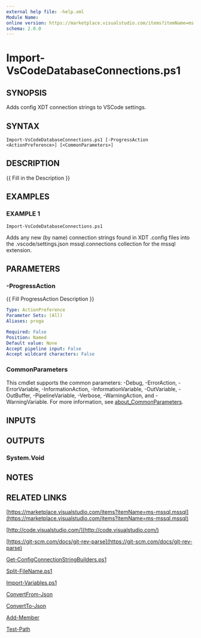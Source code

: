 ```yaml
---
external help file: -help.xml
Module Name:
online version: https://marketplace.visualstudio.com/items?itemName=ms-mssql.mssql
schema: 2.0.0
---
```


# Import-VsCodeDatabaseConnections.ps1

## SYNOPSIS
Adds config XDT connection strings to VSCode settings.

## SYNTAX

```
Import-VsCodeDatabaseConnections.ps1 [-ProgressAction <ActionPreference>] [<CommonParameters>]
```

## DESCRIPTION
{{ Fill in the Description }}

## EXAMPLES

### EXAMPLE 1
```
Import-VsCodeDatabaseConnections.ps1
```

Adds any new (by name) connection strings found in XDT .config files into
the .vscode/settings.json mssql.connections collection for the mssql extension.

## PARAMETERS

### -ProgressAction
{{ Fill ProgressAction Description }}

```yaml
Type: ActionPreference
Parameter Sets: (All)
Aliases: proga

Required: False
Position: Named
Default value: None
Accept pipeline input: False
Accept wildcard characters: False
```

### CommonParameters
This cmdlet supports the common parameters: -Debug, -ErrorAction, -ErrorVariable, -InformationAction, -InformationVariable, -OutVariable, -OutBuffer, -PipelineVariable, -Verbose, -WarningAction, and -WarningVariable. For more information, see [about_CommonParameters](http://go.microsoft.com/fwlink/?LinkID=113216).

## INPUTS

## OUTPUTS

### System.Void
## NOTES

## RELATED LINKS

[https://marketplace.visualstudio.com/items?itemName=ms-mssql.mssql](https://marketplace.visualstudio.com/items?itemName=ms-mssql.mssql)

[http://code.visualstudio.com/](http://code.visualstudio.com/)

[https://git-scm.com/docs/git-rev-parse](https://git-scm.com/docs/git-rev-parse)

[Get-ConfigConnectionStringBuilders.ps1]()

[Split-FileName.ps1]()

[Import-Variables.ps1]()

[ConvertFrom-Json]()

[ConvertTo-Json]()

[Add-Member]()

[Test-Path]()

